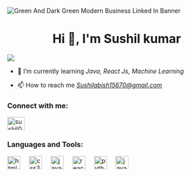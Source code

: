 ![Green And Dark Green Modern Business Linked In Banner](https://github.com/user-attachments/assets/bfc4c0ce-65ac-4cff-b8a3-fce9578266ef)
<h1 align="center">Hi 👋, I'm Sushil kumar</h1>

<a href="https://visitcount.itsvg.in">
  <img src="https://visitcount.itsvg.in/api?id=SUSHIL0303&label=Profile%20Views&color=12&pretty=false" />
</a>

- 🌱 I’m currently learning *Java, React Js, Machine Learning*

- 📫 How to reach me *Sushilabish15670@gmail.com*

<h3 align="left">Connect with me:</h3>
<p align="left">
<a href="https://linkedin.com/in/sushil0304" target="blank"><img align="center" src="https://raw.githubusercontent.com/rahuldkjain/github-profile-readme-generator/master/src/images/icons/Social/linked-in-alt.svg" alt="sushil0304" height="30" width="40" /></a>
</p>

<h3 align="left">Languages and Tools:</h3>
<div>
  <img src="https://cdn.jsdelivr.net/gh/devicons/devicon/icons/html5/html5-original.svg" height="30" alt="html5 logo"  />
  <img width="12" />
  <img src="https://cdn.jsdelivr.net/gh/devicons/devicon/icons/css3/css3-original.svg" height="30" alt="css3 logo"  />
  <img width="12" />
  <img src="https://cdn.jsdelivr.net/gh/devicons/devicon/icons/javascript/javascript-original.svg" height="30" alt="javascript logo"  />
  <img width="12" />
  <img src="https://cdn.jsdelivr.net/gh/devicons/devicon/icons/react/react-original.svg" height="30" alt="react logo"  />
  <img width="12" />
  <img src="https://cdn.jsdelivr.net/gh/devicons/devicon/icons/python/python-original.svg" height="30" alt="python logo"  />
  <img width="12" />
  <img src="https://skillicons.dev/icons?i=java" height="30" alt="java logo"  />
</div>
